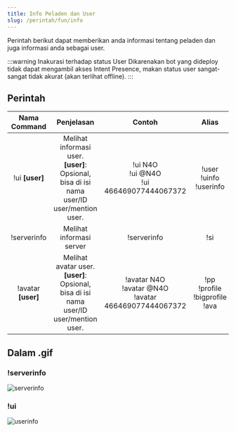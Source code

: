 ```yaml
---
title: Info Peladen dan User
slug: /perintah/fun/info
---
```


Perintah berikut dapat memberikan anda informasi tentang peladen dan juga informasi anda sebagai user.

:::warning Inakurasi terhadap status User
Dikarenakan bot yang dideploy tidak dapat mengambil akses Intent Presence, makan status user sangat-sangat tidak akurat (akan terlihat offline).
:::

## Perintah
| Nama Command | Penjelasan |  Contoh  | Alias |
|:------------:|:----------:|:--------:|:-----:|
| !ui **[user]** | Melihat informasi user.<br />**[user]**: Opsional, bisa di isi nama user/ID user/mention user. | !ui N4O<br />!ui @N4O<br />!ui 466469077444067372 | !user<br />!uinfo<br />!userinfo |
| !serverinfo | Melihat informasi server | !serverinfo | !si |
| !avatar **[user]** | Melihat avatar user.<br />**[user]**: Opsional, bisa di isi nama user/ID user/mention user. | !avatar N4O<br />!avatar @N4O<br />!avatar 466469077444067372 | !pp<br />!profile<br />!bigprofile<br />!ava |

## Dalam .gif

### !serverinfo
![serverinfo](https://p.ihateani.me/roiwjpcx.gif)

### !ui
![userinfo](https://p.ihateani.me/fuvbcttr.gif)
